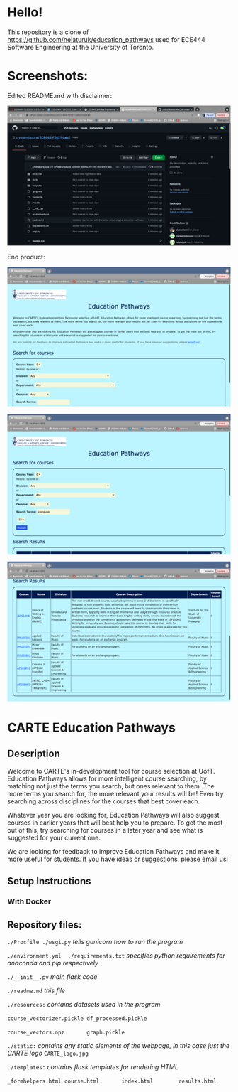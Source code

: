 # Hello!
This repository is a clone of https://github.com/nelaturuk/education_pathways used for ECE444 Software Engineering at the University of Toronto.

# Screenshots:

Edited README.md with disclaimer:

![alt text](https://github.com/crystalmdsouza/ECE444-F2021-Lab5/blob/styling-practice/images/ScreenshotRepository.png)

End product:

![alt text](https://github.com/crystalmdsouza/ECE444-F2021-Lab5/blob/styling-practice/images/EPHomepage.png)

![alt text](https://github.com/crystalmdsouza/ECE444-F2021-Lab5/blob/styling-practice/images/EPResultsPart1.png)

![alt text](https://github.com/crystalmdsouza/ECE444-F2021-Lab5/blob/styling-practice/images/EPResultsPart2.png)


# CARTE Education Pathways

## Description
Welcome to CARTE's in-development tool for course selection at UofT. Education Pathways allows for more intelligent course searching, by matching not just the terms you search, but ones relevant to them. The more terms you search for, the more relevant your results will be! Even try searching across disciplines for the courses that best cover each.

Whatever year you are looking for, Education Pathways will also suggest courses in earlier years that will best help you to prepare. To get the most out of this, try searching for courses in a later year and see what is suggested for your current one.

We are looking for feedback to improve Education Pathways and make it more useful for students. If you have ideas or suggestions, please email us!

## Setup Instructions

### With Docker



## Repository files:

`./Procfile ./wsgi.py` *tells gunicorn how to run the program*

`./environment.yml  ./requirements.txt` *specifies python requirements for anaconda and pip respectively*

`./__init__.py` *main flask code*

`./readme.md` *this file*

`./resources:` *contains datasets used in the program*

`course_vectorizer.pickle df_processed.pickle`

`course_vectors.npz       graph.pickle`

`./static:` *contains any static elements of the webpage, in this case just the CARTE logo*
`CARTE_logo.jpg`

`./templates:` *contains flask templates for rendering HTML*

`_formhelpers.html course.html       index.html        results.html`
